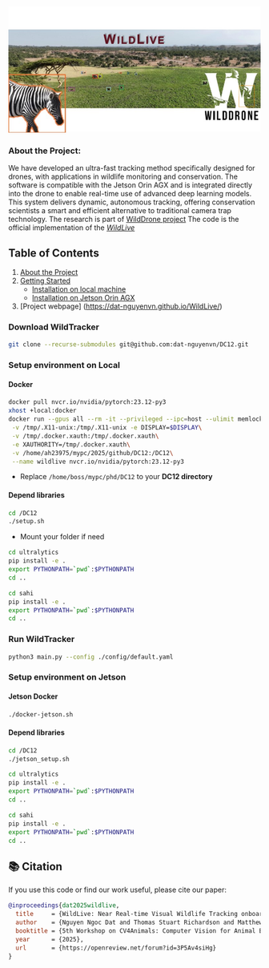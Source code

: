 ![Alt text](images/title.png)
### About the Project:
We have developed an ultra-fast tracking method specifically designed for drones, with applications in wildlife monitoring and conservation. The software is compatible with the Jetson Orin AGX and is integrated directly into the drone to enable real-time use of advanced deep learning models. This system delivers dynamic, autonomous tracking, offering conservation scientists a smart and efficient alternative to traditional camera trap technology. The research is part of [WildDrone project](https://wilddrone.eu/)
The code is the official implementation of the [*WildLive*](https://arxiv.org/abs/2504.10165)

## Table of Contents
1. [About the Project](#about-the-project)
2. [Getting Started](#getting-started)
   - [Installation on local machine](#Setup-environment-on-Local)
   - [Installation on Jetson Orin AGX](#Setup-environment-on-Jetson)
3. [Project webpage]  (https://dat-nguyenvn.github.io/WildLive/)



### Download WildTracker
```bash
git clone --recurse-submodules git@github.com:dat-nguyenvn/DC12.git
```

### Setup environment on Local
#### Docker
```bash
docker pull nvcr.io/nvidia/pytorch:23.12-py3
xhost +local:docker
docker run --gpus all --rm -it --privileged --ipc=host --ulimit memlock=-1 \
 -v /tmp/.X11-unix:/tmp/.X11-unix -e DISPLAY=$DISPLAY\
 -v /tmp/.docker.xauth:/tmp/.docker.xauth\
 -e XAUTHORITY=/tmp/.docker.xauth\
 -v /home/ah23975/mypc/2025/github/DC12:/DC12\
 --name wildlive nvcr.io/nvidia/pytorch:23.12-py3

```
* Replace `/home/boss/mypc/phd/DC12` to your **DC12 directory**


#### Depend libraries
```bash
cd /DC12
./setup.sh
```
* Mount your folder if need

```bash
cd ultralytics
pip install -e .
export PYTHONPATH=`pwd`:$PYTHONPATH
cd ..
```

```bash
cd sahi
pip install -e .
export PYTHONPATH=`pwd`:$PYTHONPATH
cd ..
```

### Run WildTracker
```bash 
python3 main.py --config ./config/default.yaml
```

### Setup environment on Jetson
#### Jetson Docker 
```bash
./docker-jetson.sh

```
#### Depend libraries
```bash
cd /DC12
./jetson_setup.sh
```


```bash
cd ultralytics
pip install -e .
export PYTHONPATH=`pwd`:$PYTHONPATH
cd ..
```

```bash
cd sahi
pip install -e .
export PYTHONPATH=`pwd`:$PYTHONPATH
cd ..
```

## 📚 Citation

If you use this code or find our work useful, please cite our paper:

```bibtex
@inproceedings{dat2025wildlive,
  title     = {WildLive: Near Real-time Visual Wildlife Tracking onboard {UAV}s},
  author    = {Nguyen Ngoc Dat and Thomas Stuart Richardson and Matthew Watson and Kilian Meier and Jenna Marie Kline and Sid Reid and Guy Maalouf and Duncan Hine and Majid Mirmehdi and Tilo Burghardt},
  booktitle = {5th Workshop on CV4Animals: Computer Vision for Animal Behavior Tracking and Modeling, In conjunction with Computer Vision and Pattern Recognition 2025},
  year      = {2025},
  url       = {https://openreview.net/forum?id=3P5Av4siHg}
}